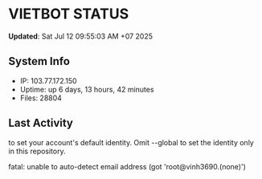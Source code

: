 # VIETBOT STATUS
**Updated**: Sat Jul 12 09:55:03 AM +07 2025

## System Info
- IP: 103.77.172.150
- Uptime: up 6 days, 13 hours, 42 minutes
- Files: 28804

## Last Activity

to set your account's default identity.
Omit --global to set the identity only in this repository.

fatal: unable to auto-detect email address (got 'root@vinh3690.(none)')
